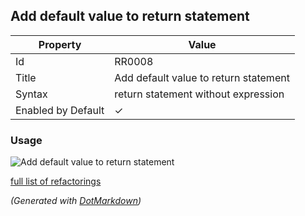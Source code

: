 ## Add default value to return statement

| Property           | Value                                 |
| ------------------ | ------------------------------------- |
| Id                 | RR0008                                |
| Title              | Add default value to return statement |
| Syntax             | return statement without expression   |
| Enabled by Default | &#x2713;                              |

### Usage

![Add default value to return statement](../../images/refactorings/AddDefaultValueToReturnStatement.png)

[full list of refactorings](Refactorings.md)

*\(Generated with [DotMarkdown](http://github.com/JosefPihrt/DotMarkdown)\)*